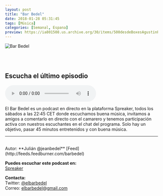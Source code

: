 ```yaml
---
layout: post
title: "Bar Bedel"
date: 2018-01-28 05:31:45
tags: [Música]
categories: [Semanal, Espana]
preview: https://ia801508.us.archive.org/30/items/500desdeBoxesAgustinPalmeiro/BarBedel_Logo_300.jpg
---
```


![Bar Bedel](https://ia801508.us.archive.org/30/items/500desdeBoxesAgustinPalmeiro/BarBedel_Logo_500x500%20-%20Bar%20Bedel.jpg)

<br/>
<br/>

## Escucha el último episodio

<!--reproductor-feed=http://feeds.feedburner.com/barbedel-->
<!--reproductor-start-->
<audio id="audio" preload="auto" controls="" src="http://api.spreaker.com/download/episode/14376770/episodio_53_grupazos_viejunos_de_la_p_rfida_albion_con_teresa_misshonky.mp3"></audio>
<!--reproductor-end-->

El Bar Bedel es un podcast en directo en la plataforma Spreaker, todos los sábados a las 22:45 CET donde escuchamos buena música, invitamos a amigos a comentarlo en directo con el camarero y tenemos participación activa con nuestros escuchantes en el chat del programa. Solo hay un objetivo, pasar 45 minutos entretenidos y con buena música.  

_ _ _
<br>
Autor: **Julián @jeanbedel**  
[Feed](http://feeds.feedburner.com/barbedel)  


**Puedes escuchar este podcast en:**  
[Spreaker](https://www.spreaker.com/show/bar-bedel)  


**Contacta:**  
Twitter: [@elbarbedel](https://twitter.com/elbarbedel)  
Correo: [elbarbedel@gmail.com](mailto:elbarbedel@gmail.com)  

